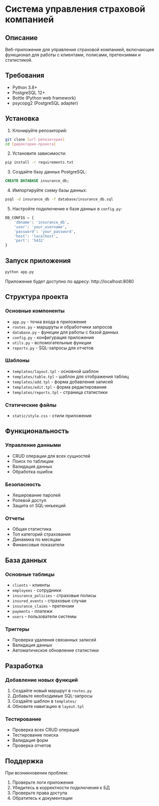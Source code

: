 # Система управления страховой компанией

## Описание
Веб-приложение для управления страховой компанией, включающее функционал для работы с клиентами, полисами, претензиями и статистикой.

## Требования
- Python 3.8+
- PostgreSQL 12+
- Bottle (Python web framework)
- psycopg2 (PostgreSQL adapter)

## Установка

1. Клонируйте репозиторий:
```bash
git clone [url-репозитория]
cd [директория-проекта]
```

2. Установите зависимости:
```bash
pip install -r requirements.txt
```

3. Создайте базу данных PostgreSQL:
```sql
CREATE DATABASE insurance_db;
```

4. Импортируйте схему базы данных:
```bash
psql -d insurance_db -f database/insurance_db.sql
```

5. Настройте подключение к базе данных в `config.py`:
```python
DB_CONFIG = {
    'dbname': 'insurance_db',
    'user': 'your_username',
    'password': 'your_password',
    'host': 'localhost',
    'port': '5432'
}
```

## Запуск приложения
```bash
python app.py
```
Приложение будет доступно по адресу: http://localhost:8080

## Структура проекта

### Основные компоненты
- `app.py` - точка входа в приложение
- `routes.py` - маршруты и обработчики запросов
- `database.py` - функции для работы с базой данных
- `config.py` - конфигурация приложения
- `utils.py` - вспомогательные функции
- `reports.py` - SQL-запросы для отчетов

### Шаблоны
- `templates/layout.tpl` - основной шаблон
- `templates/table.tpl` - шаблон для отображения таблиц
- `templates/add.tpl` - форма добавления записей
- `templates/edit.tpl` - форма редактирования
- `templates/reports.tpl` - страница статистики

### Статические файлы
- `static/style.css` - стили приложения

## Функциональность

### Управление данными
- CRUD операции для всех сущностей
- Поиск по таблицам
- Валидация данных
- Обработка ошибок

### Безопасность
- Хеширование паролей
- Ролевой доступ
- Защита от SQL-инъекций

### Отчеты
- Общая статистика
- Топ категорий страхования
- Динамика по месяцам
- Финансовые показатели

## База данных

### Основные таблицы
- `clients` - клиенты
- `employees` - сотрудники
- `insurance_policies` - страховые полисы
- `insured_events` - страховые случаи
- `insurance_claims` - претензии
- `payments` - платежи
- `users` - пользователи системы

### Триггеры
- Проверка удаления связанных записей
- Валидация данных
- Автоматическое обновление статистики

## Разработка

### Добавление новых функций
1. Создайте новый маршрут в `routes.py`
2. Добавьте необходимые SQL-запросы
3. Создайте шаблон в `templates/`
4. Обновите навигацию в `layout.tpl`

### Тестирование
- Проверка всех CRUD операций
- Тестирование поиска
- Валидация форм
- Проверка отчетов

## Поддержка
При возникновении проблем:
1. Проверьте логи приложения
2. Убедитесь в корректности подключения к БД
3. Проверьте права доступа
4. Обратитесь к документации 